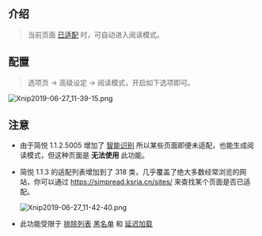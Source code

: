 介绍
---

> 当前页面 [已适配](站点适配源) 时，可自动进入阅读模式。

配置
--

> 选项页 → 高级设定 → 阅读模式，开启如下选项即可。

![Xnip2019-06-27_11-39-15.png](https://i.loli.net/2019/06/27/5d143a71718ed65351.png)

注意
---

- 由于简悦 1.1.2.5005 增加了 [智能识别](词法分析引擎) 所以某些页面即便未适配，也能生成阅读模式，但这种页面是 **无法使用** 此功能。

- 简悦 1.1.3 的适配列表增加到了 318 类，几乎覆盖了绝大多数经常浏览的网站，你可以通过 https://simpread.ksria.cn/sites/ 来查找某个页面是否已适配。

  ![Xnip2019-06-27_11-42-40.png](https://i.loli.net/2019/06/27/5d143b48cdd1a27156.png)

- 此功能受限于 [排除列表](FAQ?id=排除列表)  [黑名单](FAQ?id=黑名单) 和 [延迟加载](词法分析引擎?id=延迟加载)